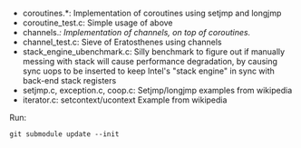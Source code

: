 - coroutines.*: Implementation of coroutines using setjmp and longjmp
- coroutine_test.c: Simple usage of above
- channels.*: Implementation of channels, on top of coroutines.*
- channel_test.c: Sieve of Eratosthenes using channels
- stack_engine_ubenchmark.c: Silly benchmark to figure out if manually messing with stack will cause performance degradation, by causing sync uops to be inserted to keep Intel's "stack engine" in sync with back-end stack registers
- setjmp.c, exception.c, coop.c: Setjmp/longjmp examples from wikipedia
- iterator.c: setcontext/ucontext Example from wikipedia



Run:

    git submodule update --init

